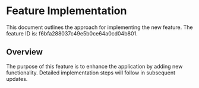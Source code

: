 # Feature Implementation

This document outlines the approach for implementing the new feature. The feature ID is: f6bfa288037c49e5b0ce64a0cd04b801.

## Overview

The purpose of this feature is to enhance the application by adding new functionality. Detailed implementation steps will follow in subsequent updates.